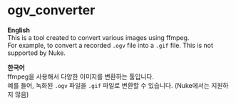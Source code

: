 # ogv_converter

**English**  
This is a tool created to convert various images using ffmpeg.  
For example, to convert a recorded `.ogv` file into a `.gif` file. This is not supported by Nuke.  


**한국어**  
ffmpeg을 사용해서 다양한 이미지를 변환하는 툴입니다.  
예를 들어, 녹화된 `.ogv` 파일을 `.gif` 파일로 변환할 수 있습니다. (Nuke에서는 지원하지 않음)  
